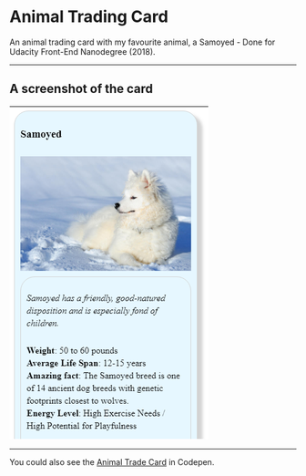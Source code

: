 # Animal Trading Card


An animal trading card with my favourite animal, a Samoyed - Done for Udacity Front-End Nanodegree (2018).

___

## A screenshot of the card

![Screenshot1](/AnimalCardScreenshot.png "The game on PC")

___

You could also see the <a href='https://codepen.io/dimitraK/full/rprEzy/' target="_blank">Animal Trade Card</a> in Codepen.
